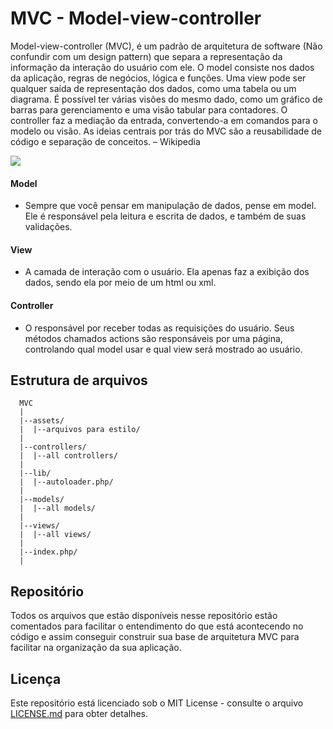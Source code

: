 # MVC - Model-view-controller

Model-view-controller (MVC), é um padrão de arquitetura de software (Não confundir com um design pattern) que separa a representação da informação da interação do usuário com ele. O model consiste nos dados da aplicação, regras de negócios, lógica e funções. Uma view pode ser qualquer saída de representação dos dados, como uma tabela ou um diagrama. É possível ter várias visões do mesmo dado, como um gráfico de barras para gerenciamento e uma visão tabular para contadores. O controller faz a mediação da entrada, convertendo-a em comandos para o modelo ou visão. As ideias centrais por trás do MVC são a reusabilidade de código e separação de conceitos. – Wikipedia



![](https://i.imgur.com/HUhtjBp.png)


#### Model 
* Sempre que você pensar em manipulação de dados, pense em model. Ele é responsável pela leitura e escrita de dados, e também de suas validações.

#### View
* A camada de interação com o usuário. Ela apenas faz a  exibição dos dados, sendo ela por meio de um html ou xml.

#### Controller
* O responsável por receber todas as requisições do usuário. Seus métodos chamados actions são responsáveis por uma página, controlando qual model usar e qual view será mostrado ao usuário.



## Estrutura de arquivos

```
  MVC
  |
  |--assets/
  |  |--arquivos para estilo/
  |  
  |--controllers/
  |  |--all controllers/
  |
  |--lib/
  |  |--autoloader.php/
  |
  |--models/
  |  |--all models/
  |
  |--views/
  |  |--all views/
  |
  |--index.php/
  |
```

## Repositório

Todos os arquivos que estão disponíveis nesse repositório estão comentados para facilitar o entendimento do que está acontecendo no código e assim conseguir construir sua base de arquitetura MVC para facilitar na organização da sua aplicação.

## Licença


Este repositório está licenciado sob o MIT License - consulte o arquivo [LICENSE.md](LICENSE.md) para obter detalhes.
